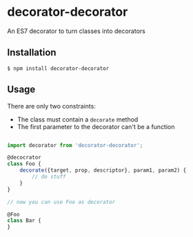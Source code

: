 # decorator-decorator
An ES7 decorator to turn classes into decorators

## Installation

```
$ npm install decorator-decorator
```

## Usage

There are only two constraints:
* The class must contain a `decorate` method
* The first parameter to the decorator can't be a function

```javascript

import decorator from 'decorator-decorator';

@decocrator
class Foo {
	decorate({target, prop, descriptor}, param1, param2) {
		// do stuff
	}
}

// now you can use Foo as decorator

@Foo
class Bar {
}

```
